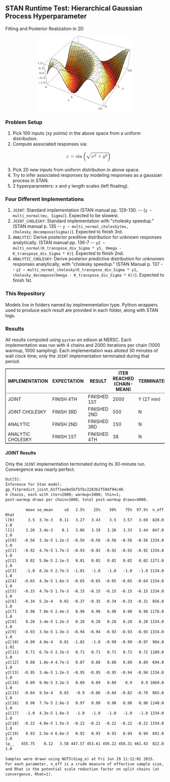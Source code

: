## STAN Runtime Test: Hierarchical Gaussian Process Hyperparameter
   Fitting and Posterior Realization in 2D

<p align="center">
  <img src="static/space.gif">
</p>

### Problem Setup

1.    Pick 100 inputs (xy points) in the above space from a uniform distribution.
2.    Compute associated responses via: <br><p align="center"><img src="static/z.png"></p>
3.    Pick 20 new inputs from uniform distribution in above space.
4.    Try to infer associated responses by modeling responses as a gaussian process in STAN.
5.    2 hyperparameters: x and y length scales (left floating).

### Four Different Implementations

1.    `JOINT`: Standard implementation (STAN manual pp. 129-130. -- (`y ~ multi_normal(mu, Sigma)`). Expected to be slowest. 
2.    `JOINT_CHOLESKY`: Standard implementation with "cholesky speedup." (STAN manual p. 135 -- `y ~ multi_normal_cholesky(mu, cholesky_decompose(Sigma))`). Expected to finish 3rd.
3.    `ANALYTIC`: Derive posterior preditive distribution for unknown responses analytically. (STAN manual pp. 136-7 -- `y2 ~ multi_normal(K_transpose_div_Sigma * y1, Omega - K_transpose_div_Sigma * K)`). Expected to finish 2nd.
4.    `ANALYTIC_CHOLESKY`: Derive posterior predictive distribution for unknonwn responses analytically, with "cholesky speedup." (STAN Manual p. 137 -- `y2 ~ multi_normal_cholesky(K_transpose_div_Sigma * y1, cholesky_decompose(Omega - K_transpose_div_Sigma * K))`). Expected to finish 1st.

### This Repository

Models live in folders named by implmementation type. Python wrappers used to produce each result are provided in each folder, along with STAN logs.

### Results

All results computed using `pystan` on edison at NERSC. Each
implementation was run with 4 chains and 2000 iterations per chain
(1000 warmup, 1000 sampling). Each implementation was alloted 30
minutes of wall clock time; only the `JOINT` implementation terminated
during that period.

<table border="2" cellspacing="0" cellpadding="6" rules="groups" frame="hsides">


<colgroup>
<col  class="left" />

<col  class="left" />

<col  class="left" />

<col  class="right" />

<col  class="left" />
</colgroup>
<thead>
<tr>
<th scope="col" class="left">IMPLEMENTATION</th>
<th scope="col" class="left">EXPECTATION</th>
<th scope="col" class="left">RESULT</th>
<th scope="col" class="right">ITER REACHED (CHAIN-MEAN)</th>
<th scope="col" class="left">TERMINATED?</th>
</tr>
</thead>
<tbody>
<tr>
<td class="left">JOINT</td>
<td class="left">FINISH 4TH</td>
<td class="left">FINISHED 1ST</td>
<td class="right">2000</td>
<td class="left">Y (27 min)</td>
</tr>

<tr>
<td class="left">JOINT CHOLESKY</td>
<td class="left">FINISH 3RD</td>
<td class="left">FINISHED 2ND</td>
<td class="right">550</td>
<td class="left">N</td>
</tr>

<tr>
<td class="left">ANALYTIC</td>
<td class="left">FINISH 2ND</td>
<td class="left">FINISHED 3RD</td>
<td class="right">150</td>
<td class="left">N</td>
</tr>

<tr>
<td class="left">ANALYTIC CHOLESKY</td>
<td class="left">FINISH 1ST</td>
<td class="left">FINISHED 4TH</td>
<td class="right">38</td>
<td class="left">N</td>
</tr>
</tbody>
</table>

#### JOINT Results

Only the `JOINT` implementation terminated during its 30-minute run. Convergence was nearly perfect. 

    Out[5]:
    Inference for Stan model: gp_fitpredict_joint_b1ff1ee8e5bf5fbc2283b2f59df94c40.
    4 chains, each with iter=2000; warmup=1000; thin=1;
    post-warmup draws per chain=1000, total post-warmup draws=4000.

             mean se_mean     sd   2.5%    25%    50%    75%  97.5%  n_eff   Rhat
    l[0]      3.5  3.7e-3   0.11   3.27   3.43    3.5   3.57   3.69  820.0    1.0
    l[1]     3.26  3.4e-3    0.1   3.06   3.19   3.26   3.33   3.44  847.0    1.0
    y2[0]   -0.56  3.3e-5 1.2e-3  -0.56  -0.56  -0.56  -0.56  -0.56 1334.0    1.0
    y2[1]   -0.92  4.7e-5 1.7e-3  -0.93  -0.92  -0.92  -0.92  -0.92 1334.0    1.0
    y2[2]    0.02  5.8e-5 2.1e-3   0.01   0.02   0.02   0.02   0.02 1271.0    1.0
    y2[3]    -1.0  8.2e-5 2.7e-3  -1.01   -1.0   -1.0   -1.0   -1.0 1134.0    1.0
    y2[4]   -0.65  4.3e-5 1.6e-3  -0.65  -0.65  -0.65  -0.65  -0.64 1334.0    1.0
    y2[5]   -0.15  4.7e-5 1.7e-3  -0.15  -0.15  -0.15  -0.15  -0.15 1334.0    1.0
    y2[6]   -0.34  5.2e-4   0.02  -0.37  -0.35  -0.34  -0.33  -0.31  856.0    1.0
    y2[7]    0.98  7.0e-5 2.4e-3   0.98   0.98   0.98   0.98   0.98 1176.0    1.0
    y2[8]    0.28  3.4e-5 1.2e-3   0.28   0.28   0.28   0.28   0.28 1334.0    1.0
    y2[9]   -0.93  3.5e-5 1.3e-3  -0.94  -0.94  -0.93  -0.93  -0.93 1334.0    1.0
    y2[10]  -0.99  4.0e-4   0.01  -1.02   -1.0  -0.99  -0.99  -0.97  904.0   1.01
    y2[11]   0.71  6.7e-5 2.3e-3   0.71   0.71   0.71   0.72   0.72 1189.0    1.0
    y2[12]   0.88  1.8e-4 4.7e-3   0.87   0.88   0.88   0.89   0.89  694.0    1.0
    y2[13]  -0.95  3.4e-5 1.2e-3  -0.95  -0.95  -0.95  -0.94  -0.94 1334.0    1.0
    y2[14]   0.89  9.9e-5 3.2e-3   0.89   0.89   0.89    0.9    0.9 1069.0    1.0
    y2[15]  -0.84  9.5e-4   0.03   -0.9  -0.86  -0.84  -0.82  -0.79  865.0    1.0
    y2[16]   0.98  7.7e-5 2.6e-3   0.97   0.98   0.98   0.98   0.98 1140.0    1.0
    y2[17]   -1.0  4.3e-5 1.6e-3   -1.0   -1.0   -1.0   -1.0   -1.0 1334.0    1.0
    y2[18]  -0.22  4.0e-5 1.5e-3  -0.22  -0.22  -0.22  -0.22  -0.22 1334.0    1.0
    y2[19]   0.93  2.5e-4 6.6e-3   0.92   0.93   0.93   0.94   0.94  691.0    1.0
    lp__   455.75    0.12   3.58 447.57 453.61 456.22 458.31 461.43  822.0    1.0

    Samples were drawn using NUTS(diag_e) at Fri Jun 19 11:12:02 2015.
    For each parameter, n_eff is a crude measure of effective sample size,
    and Rhat is the potential scale reduction factor on split chains (at
    convergence, Rhat=1).